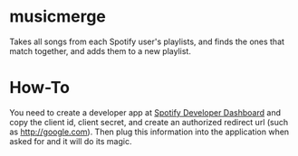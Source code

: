 # musicmerge
Takes all songs from each Spotify user's playlists, and finds the ones that match together, and adds them to a new playlist.

# How-To
You need to create a developer app at [Spotify Developer Dashboard](https://developer.spotify.com/dashboard/applications) and copy the client id, client secret, and create an authorized redirect url (such as http://google.com). Then plug this information into the application when asked for and it will do its magic.
